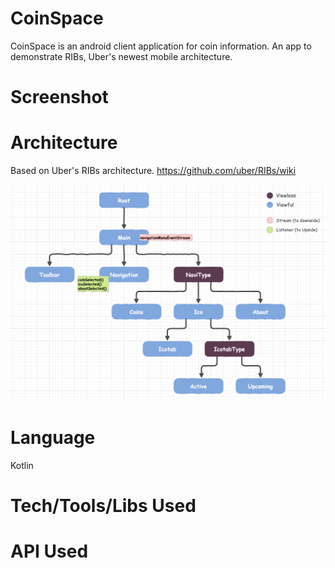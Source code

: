 # CoinSpace

CoinSpace is an android client application for coin information. An app to demonstrate RIBs, Uber's newest mobile architecture.

# Screenshot

# Architecture 
Based on Uber's RIBs architecture.
https://github.com/uber/RIBs/wiki

![ex_screenshot](./resources/Ribs.png)

# Language
Kotlin

# Tech/Tools/Libs Used

# API Used
